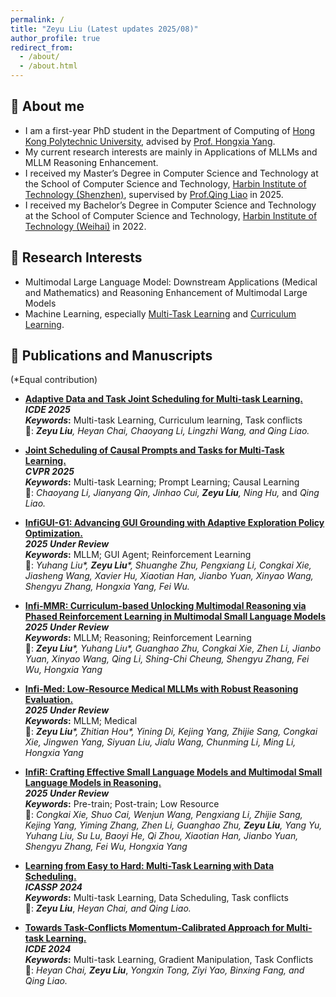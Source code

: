 ```yaml
---
permalink: /
title: "Zeyu Liu (Latest updates 2025/08)"
author_profile: true
redirect_from: 
  - /about/
  - /about.html
---
```


## 🤗 About me
- I am a first-year PhD student in the Department of Computing of [Hong Kong Polytechnic University](https://www.polyu.edu.hk/), advised by [Prof. Hongxia Yang](https://www4.comp.polyu.edu.hk/~hongxyang/).
- My current research interests are mainly in Applications of MLLMs and MLLM Reasoning Enhancement.
- I received my Master’s Degree in Computer Science and Technology at the School of Computer Science and Technology, [Harbin Institute of Technology (Shenzhen)](https://www.hitsz.edu.cn/index.html), supervised by [Prof.Qing Liao](http://liaoqing.hitsz.edu.cn/) in 2025.
- I received my Bachelor’s Degree in Computer Science and Technology at the School of Computer Science and Technology, [Harbin Institute of Technology (Weihai)](https://www.hitsz.edu.cn/index.html) in 2022.

## 🤯 Research Interests
- Multimodal Large Language Model: Downstream Applications (Medical and Mathematics) and Reasoning Enhancement of Multimodal Large Models
- Machine Learning, especially [Multi-Task Learning](https://ieeexplore.ieee.org/document/9392366) and [Curriculum Learning](https://ieeexplore.ieee.org/document/9392296). 


## 📝 Publications and Manuscripts
(*Equal contribution)

- **[Adaptive Data and Task Joint Scheduling for Multi-task Learning.](https://ieeexplore.ieee.org/abstract/document/11113158)** \
  **_ICDE 2025_** \
  **_Keywords_:** Multi-task Learning, Curriculum learning, Task conflicts \
  👥: _**Zeyu Liu**, Heyan Chai, Chaoyang Li, Lingzhi Wang, and Qing Liao._ 

- **[Joint Scheduling of Causal Prompts and Tasks for Multi-Task Learning.](https://openaccess.thecvf.com/content/CVPR2025/papers/Li_Joint_Scheduling_of_Causal_Prompts_and_Tasks_for_Multi-Task_Learning_CVPR_2025_paper.pdf)** \
  **_CVPR 2025_** \
  **_Keywords_:** Multi-task Learning; Prompt Learning; Causal Learning \
  👥: _Chaoyang Li,_ _Jianyang Qin,_ _Jinhao Cui,_ _**Zeyu Liu**,_ _Ning Hu,_ and _Qing Liao._ 

- **[InfiGUI-G1: Advancing GUI Grounding with Adaptive Exploration Policy Optimization.](https://arxiv.org/abs/2508.05731)** \
  **_2025 Under Review_** \
  **_Keywords_:** MLLM; GUI Agent; Reinforcement Learning \
  👥: _Yuhang Liu*, **Zeyu Liu***, Shuanghe Zhu, Pengxiang Li, Congkai Xie, Jiasheng Wang, Xavier Hu, Xiaotian Han, Jianbo Yuan, Xinyao Wang, Shengyu Zhang, Hongxia Yang, Fei Wu._ 

- **[Infi-MMR: Curriculum-based Unlocking Multimodal Reasoning via Phased Reinforcement Learning in Multimodal Small Language Models](https://arxiv.org/abs/2505.23091)** \
  **_2025 Under Review_** \
  **_Keywords_:** MLLM; Reasoning; Reinforcement Learning \
  👥: _**Zeyu Liu***, Yuhang Liu*, Guanghao Zhu, Congkai Xie, Zhen Li, Jianbo Yuan, Xinyao Wang, Qing Li, Shing-Chi Cheung, Shengyu Zhang, Fei Wu, Hongxia Yang_

- **[Infi-Med: Low-Resource Medical MLLMs with Robust Reasoning Evaluation.](https://arxiv.org/abs/2505.23867)** \
  **_2025 Under Review_** \
  **_Keywords_:** MLLM; Medical \
  👥: _**Zeyu Liu***, Zhitian Hou*, Yining Di, Kejing Yang, Zhijie Sang, Congkai Xie, Jingwen Yang, Siyuan Liu, Jialu Wang, Chunming Li, Ming Li, Hongxia Yang_ 

- **[InfiR: Crafting Effective Small Language Models and Multimodal Small Language Models in Reasoning.](https://arxiv.org/abs/2502.11573)** \
  **_2025 Under Review_** \
  **_Keywords_:** Pre-train; Post-train; Low Resource \
  👥: _Congkai Xie, Shuo Cai, Wenjun Wang, Pengxiang Li, Zhijie Sang, Kejing Yang, Yiming Zhang, Zhen Li, Guanghao Zhu, **Zeyu Liu**, Yang Yu, Yuhang Liu, Su Lu, Baoyi He, Qi Zhou, Xiaotian Han, Jianbo Yuan, Shengyu Zhang, Fei Wu, Hongxia Yang_


- **[Learning from Easy to Hard: Multi-Task Learning with Data Scheduling.](https://ieeexplore.ieee.org/abstract/document/10448153)** \
  **_ICASSP 2024_** \
   **_Keywords_:** Multi-task Learning, Data Scheduling, Task conflicts \
   👥: ***Zeyu Liu***, _Heyan Chai, and Qing Liao._ 
   
- **[Towards Task-Conflicts Momentum-Calibrated Approach for Multi-task Learning.](https://ieeexplore.ieee.org/document/10597963)** \
  **_ICDE 2024_**\
  **_Keywords_:** Multi-task Learning, Gradient Manipulation, Task Conflicts \
  👥: _Heyan Chai,_ ***Zeyu Liu***, _Yongxin Tong, Ziyi Yao, Binxing Fang, and Qing Liao._ 
   

  
 


<!--
 Most recent publications on [Google Scholar](https://scholar.google.com/citations?user=wt2iQjYAAAAJ). \

This is the front page of a website that is powered by the [Academic Pages template](https://github.com/academicpages/academicpages.github.io) and hosted on GitHub pages. [GitHub pages](https://pages.github.com) is a free service in which websites are built and hosted from code and data stored in a GitHub repository, automatically updating when a new commit is made to the respository. This template was forked from the [Minimal Mistakes Jekyll Theme](https://mmistakes.github.io/minimal-mistakes/) created by Michael Rose, and then extended to support the kinds of content that academics have: publications, talks, teaching, a portfolio, blog posts, and a dynamically-generated CV. You can fork [this repository](https://github.com/academicpages/academicpages.github.io) right now, modify the configuration and markdown files, add your own PDFs and other content, and have your own site for free, with no ads! An older version of this template powers my own personal website at [stuartgeiger.com](http://stuartgeiger.com), which uses [this Github repository](https://github.com/staeiou/staeiou.github.io).

A data-driven personal website
======
Like many other Jekyll-based GitHub Pages templates, Academic Pages makes you separate the website's content from its form. The content & metadata of your website are in structured markdown files, while various other files constitute the theme, specifying how to transform that content & metadata into HTML pages. You keep these various markdown (.md), YAML (.yml), HTML, and CSS files in a public GitHub repository. Each time you commit and push an update to the repository, the [GitHub pages](https://pages.github.com/) service creates static HTML pages based on these files, which are hosted on GitHub's servers free of charge.

Many of the features of dynamic content management systems (like Wordpress) can be achieved in this fashion, using a fraction of the computational resources and with far less vulnerability to hacking and DDoSing. You can also modify the theme to your heart's content without touching the content of your site. If you get to a point where you've broken something in Jekyll/HTML/CSS beyond repair, your markdown files describing your talks, publications, etc. are safe. You can rollback the changes or even delete the repository and start over -- just be sure to save the markdown files! Finally, you can also write scripts that process the structured data on the site, such as [this one](https://github.com/academicpages/academicpages.github.io/blob/master/talkmap.ipynb) that analyzes metadata in pages about talks to display [a map of every location you've given a talk](https://academicpages.github.io/talkmap.html).

Getting started
======
1. Register a GitHub account if you don't have one and confirm your e-mail (required!)
1. Fork [this repository](https://github.com/academicpages/academicpages.github.io) by clicking the "fork" button in the top right. 
1. Go to the repository's settings (rightmost item in the tabs that start with "Code", should be below "Unwatch"). Rename the repository "[your GitHub username].github.io", which will also be your website's URL.
1. Set site-wide configuration and create content & metadata (see below -- also see [this set of diffs](http://archive.is/3TPas) showing what files were changed to set up [an example site](https://getorg-testacct.github.io) for a user with the username "getorg-testacct")
1. Upload any files (like PDFs, .zip files, etc.) to the files/ directory. They will appear at https://[your GitHub username].github.io/files/example.pdf.  
1. Check status by going to the repository settings, in the "GitHub pages" section

Site-wide configuration
------
The main configuration file for the site is in the base directory in [_config.yml](https://github.com/academicpages/academicpages.github.io/blob/master/_config.yml), which defines the content in the sidebars and other site-wide features. You will need to replace the default variables with ones about yourself and your site's github repository. The configuration file for the top menu is in [_data/navigation.yml](https://github.com/academicpages/academicpages.github.io/blob/master/_data/navigation.yml). For example, if you don't have a portfolio or blog posts, you can remove those items from that navigation.yml file to remove them from the header. 

Create content & metadata
------
For site content, there is one markdown file for each type of content, which are stored in directories like _publications, _talks, _posts, _teaching, or _pages. For example, each talk is a markdown file in the [_talks directory](https://github.com/academicpages/academicpages.github.io/tree/master/_talks). At the top of each markdown file is structured data in YAML about the talk, which the theme will parse to do lots of cool stuff. The same structured data about a talk is used to generate the list of talks on the [Talks page](https://academicpages.github.io/talks), each [individual page](https://academicpages.github.io/talks/2012-03-01-talk-1) for specific talks, the talks section for the [CV page](https://academicpages.github.io/cv), and the [map of places you've given a talk](https://academicpages.github.io/talkmap.html) (if you run this [python file](https://github.com/academicpages/academicpages.github.io/blob/master/talkmap.py) or [Jupyter notebook](https://github.com/academicpages/academicpages.github.io/blob/master/talkmap.ipynb), which creates the HTML for the map based on the contents of the _talks directory).

**Markdown generator**

I have also created [a set of Jupyter notebooks](https://github.com/academicpages/academicpages.github.io/tree/master/markdown_generator
) that converts a CSV containing structured data about talks or presentations into individual markdown files that will be properly formatted for the Academic Pages template. The sample CSVs in that directory are the ones I used to create my own personal website at stuartgeiger.com. My usual workflow is that I keep a spreadsheet of my publications and talks, then run the code in these notebooks to generate the markdown files, then commit and push them to the GitHub repository.

How to edit your site's GitHub repository
------
Many people use a git client to create files on their local computer and then push them to GitHub's servers. If you are not familiar with git, you can directly edit these configuration and markdown files directly in the github.com interface. Navigate to a file (like [this one](https://github.com/academicpages/academicpages.github.io/blob/master/_talks/2012-03-01-talk-1.md) and click the pencil icon in the top right of the content preview (to the right of the "Raw | Blame | History" buttons). You can delete a file by clicking the trashcan icon to the right of the pencil icon. You can also create new files or upload files by navigating to a directory and clicking the "Create new file" or "Upload files" buttons. 

Example: editing a markdown file for a talk
![Editing a markdown file for a talk](/images/editing-talk.png)

For more info
------
More info about configuring Academic Pages can be found in [the guide](https://academicpages.github.io/markdown/). The [guides for the Minimal Mistakes theme](https://mmistakes.github.io/minimal-mistakes/docs/configuration/) (which this theme was forked from) might also be helpful.

-->
